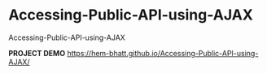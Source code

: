 # Accessing-Public-API-using-AJAX
Accessing-Public-API-using-AJAX

**PROJECT DEMO**
https://hem-bhatt.github.io/Accessing-Public-API-using-AJAX/
